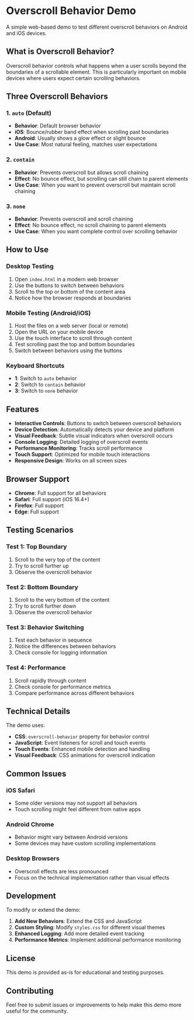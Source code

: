 # Overscroll Behavior Demo

A simple web-based demo to test different overscroll behaviors on Android and iOS devices.

## What is Overscroll Behavior?

Overscroll behavior controls what happens when a user scrolls beyond the boundaries of a scrollable element. This is particularly important on mobile devices where users expect certain scrolling behaviors.

## Three Overscroll Behaviors

### 1. `auto` (Default)

- **Behavior**: Default browser behavior
- **iOS**: Bounce/rubber band effect when scrolling past boundaries
- **Android**: Usually shows a glow effect or slight bounce
- **Use Case**: Most natural feeling, matches user expectations

### 2. `contain`

- **Behavior**: Prevents overscroll but allows scroll chaining
- **Effect**: No bounce effect, but scrolling can still chain to parent elements
- **Use Case**: When you want to prevent overscroll but maintain scroll chaining

### 3. `none`

- **Behavior**: Prevents overscroll and scroll chaining
- **Effect**: No bounce effect, no scroll chaining to parent elements
- **Use Case**: When you want complete control over scrolling behavior

## How to Use

### Desktop Testing

1. Open `index.html` in a modern web browser
2. Use the buttons to switch between behaviors
3. Scroll to the top or bottom of the content area
4. Notice how the browser responds at boundaries

### Mobile Testing (Android/iOS)

1. Host the files on a web server (local or remote)
2. Open the URL on your mobile device
3. Use the touch interface to scroll through content
4. Test scrolling past the top and bottom boundaries
5. Switch between behaviors using the buttons

### Keyboard Shortcuts

- **1**: Switch to `auto` behavior
- **2**: Switch to `contain` behavior
- **3**: Switch to `none` behavior

## Features

- **Interactive Controls**: Buttons to switch between overscroll behaviors
- **Device Detection**: Automatically detects your device and platform
- **Visual Feedback**: Subtle visual indicators when overscroll occurs
- **Console Logging**: Detailed logging of overscroll events
- **Performance Monitoring**: Tracks scroll performance
- **Touch Support**: Optimized for mobile touch interactions
- **Responsive Design**: Works on all screen sizes

## Browser Support

- **Chrome**: Full support for all behaviors
- **Safari**: Full support (iOS 16.4+)
- **Firefox**: Full support
- **Edge**: Full support

## Testing Scenarios

### Test 1: Top Boundary

1. Scroll to the very top of the content
2. Try to scroll further up
3. Observe the overscroll behavior

### Test 2: Bottom Boundary

1. Scroll to the very bottom of the content
2. Try to scroll further down
3. Observe the overscroll behavior

### Test 3: Behavior Switching

1. Test each behavior in sequence
2. Notice the differences between behaviors
3. Check console for logging information

### Test 4: Performance

1. Scroll rapidly through content
2. Check console for performance metrics
3. Compare performance across different behaviors

## Technical Details

The demo uses:

- **CSS**: `overscroll-behavior` property for behavior control
- **JavaScript**: Event listeners for scroll and touch events
- **Touch Events**: Enhanced mobile detection and handling
- **Visual Feedback**: CSS animations for overscroll indication

## Common Issues

### iOS Safari

- Some older versions may not support all behaviors
- Touch scrolling might feel different from native apps

### Android Chrome

- Behavior might vary between Android versions
- Some devices may have custom scrolling implementations

### Desktop Browsers

- Overscroll effects are less pronounced
- Focus on the technical implementation rather than visual effects

## Development

To modify or extend the demo:

1. **Add New Behaviors**: Extend the CSS and JavaScript
2. **Custom Styling**: Modify `styles.css` for different visual themes
3. **Enhanced Logging**: Add more detailed event tracking
4. **Performance Metrics**: Implement additional performance monitoring

## License

This demo is provided as-is for educational and testing purposes.

## Contributing

Feel free to submit issues or improvements to help make this demo more useful for the community.
